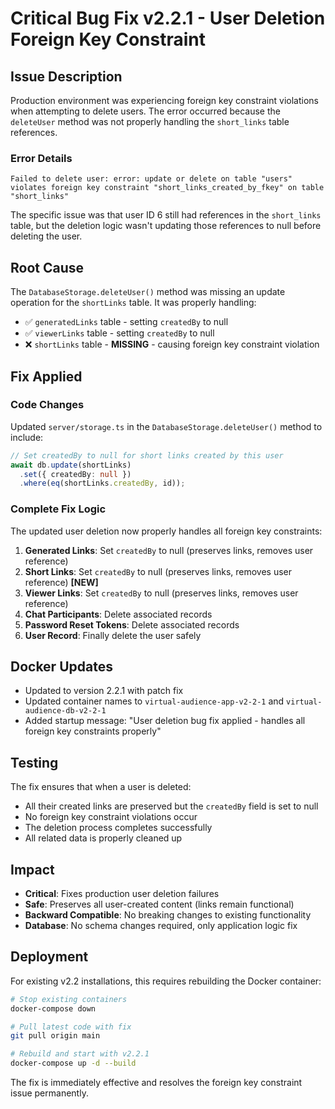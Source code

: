 # Critical Bug Fix v2.2.1 - User Deletion Foreign Key Constraint

## Issue Description
Production environment was experiencing foreign key constraint violations when attempting to delete users. The error occurred because the `deleteUser` method was not properly handling the `short_links` table references.

### Error Details
```
Failed to delete user: error: update or delete on table "users" violates foreign key constraint "short_links_created_by_fkey" on table "short_links"
```

The specific issue was that user ID 6 still had references in the `short_links` table, but the deletion logic wasn't updating those references to null before deleting the user.

## Root Cause
The `DatabaseStorage.deleteUser()` method was missing an update operation for the `shortLinks` table. It was properly handling:
- ✅ `generatedLinks` table - setting `createdBy` to null
- ✅ `viewerLinks` table - setting `createdBy` to null  
- ❌ `shortLinks` table - **MISSING** - causing foreign key constraint violation

## Fix Applied

### Code Changes
Updated `server/storage.ts` in the `DatabaseStorage.deleteUser()` method to include:

```typescript
// Set createdBy to null for short links created by this user
await db.update(shortLinks)
  .set({ createdBy: null })
  .where(eq(shortLinks.createdBy, id));
```

### Complete Fix Logic
The updated user deletion now properly handles all foreign key constraints:

1. **Generated Links**: Set `createdBy` to null (preserves links, removes user reference)
2. **Short Links**: Set `createdBy` to null (preserves links, removes user reference) **[NEW]**
3. **Viewer Links**: Set `createdBy` to null (preserves links, removes user reference)
4. **Chat Participants**: Delete associated records
5. **Password Reset Tokens**: Delete associated records
6. **User Record**: Finally delete the user safely

## Docker Updates
- Updated to version 2.2.1 with patch fix
- Updated container names to `virtual-audience-app-v2-2-1` and `virtual-audience-db-v2-2-1`
- Added startup message: "User deletion bug fix applied - handles all foreign key constraints properly"

## Testing
The fix ensures that when a user is deleted:
- All their created links are preserved but the `createdBy` field is set to null
- No foreign key constraint violations occur
- The deletion process completes successfully
- All related data is properly cleaned up

## Impact
- **Critical**: Fixes production user deletion failures
- **Safe**: Preserves all user-created content (links remain functional)
- **Backward Compatible**: No breaking changes to existing functionality
- **Database**: No schema changes required, only application logic fix

## Deployment
For existing v2.2 installations, this requires rebuilding the Docker container:

```bash
# Stop existing containers
docker-compose down

# Pull latest code with fix
git pull origin main

# Rebuild and start with v2.2.1
docker-compose up -d --build
```

The fix is immediately effective and resolves the foreign key constraint issue permanently.